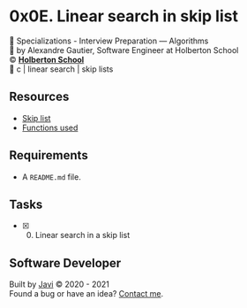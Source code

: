 # 0x0E. Linear search in skip list
:open_file_folder: Specializations - Interview Preparation ― Algorithms  
:bust_in_silhouette: by Alexandre Gautier, Software Engineer at Holberton School  
:copyright: **[Holberton School](https://www.holbertonschool.com/)**  
:bookmark: c | linear search | skip lists

## Resources
* [Skip list](https://en.wikipedia.org/wiki/Skip_list)
* [Functions used](https://github.com/holbertonschool/0x0E.Linear_search-in_skip_list)

## Requirements
* A ```README.md``` file.

## Tasks
* [x] 0. Linear search in a skip list

## Software Developer
Built by [Javi](https://github.com/javi0b01) :copyright: 2020 - 2021  
Found a bug or have an idea? [Contact me](https://www.linkedin.com/in/javi0b01/).
